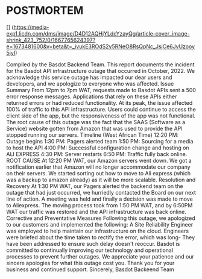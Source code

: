 # POSTMORTEM
[]
(https://media-exp1.licdn.com/dms/image/D4D12AQHjYLdcYzayQg/article-cover_image-shrink_423_752/0/1667765624397?e=1673481600&v=beta&t=_ivukE3ROdS2y5RNeO8RsQpNc_JsjCe6JvUzooy5jyI)

Compiled by the Basdot Backend Team.
This report documents the incident for the Basdot API infrastructure outage that occurred in October, 2022. We acknowledge this service outage has impacted our dear users and developers, and we apologize to everyone who was affected.
Issue Summary
From 12pm to 7pm WAT, requests made to Basdot APIs sent a 500 error response messages. Applications that rely on these APIs either returned errors or had reduced functionality. At its peak, the issue affected 100% of traffic to this API infrastructure. Users could continue to access the client side of the app, but the responsiveness of the app was not functional. The root cause of this outage was the fact that the SAAS (Software as a Service) website gotten from Amazon that was used to provide the API stopped running our servers.
Timeline (West African Time)
12:20 PM: Outage begins
1:30 PM: Pagers alerted team
1:50 PM: Sourcing for a media to host the API
4:00 PM: Successful configuration change and hosting on ALI EXPRESS
4:30 PM: Server restarts
6:50 PM: Traffic fully back online.
ROOT CAUSE
At 12:20 PM WAT, our Amazon servers went down. We got a notification earlier that Amazon will no longer accommodate our company on their servers. We started sorting out how to move to Ali express (which was a backup to amazon already) as it will be more scalable.
Resolution and Recovery
At 1:30 PM WAT, our Pagers alerted the backend team on the outage that had just occurred, we hurriedly contacted the Board on our next line of action.
A meeting was held and finally a decision was made to move to Aliexpress. The moving process took from 1:50 PM WAT, and by 6:50PM WAT our traffic was restored and the API infrastructure was back online.
Corrective and Preventative Measures
Following this outage, we apologized to our customers and implemented the following:
A Site Reliability Engineer was employed to help maintain our infrastructure on the cloud.
Engineers were briefed about the time taken to rectify the error, which was long- They have been addressed to ensure such delay doesn't reoccur.
Basdot is committed to continually improving our technology and operational processes to prevent further outages. We appreciate your patience and our sincere apologies for what this outage cost you. Thank you for your business and continued support.
Sincerely,
Basdot Backeend Team
